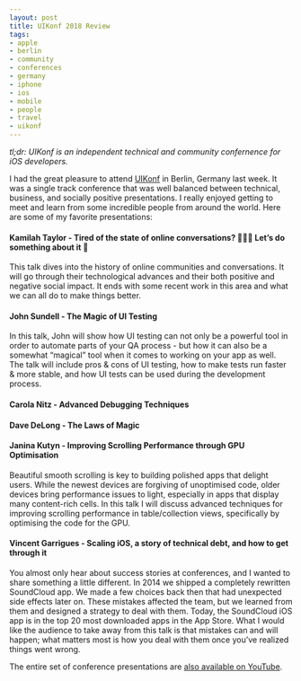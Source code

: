 ```yaml
---
layout: post
title: UIKonf 2018 Review
tags:
- apple
- berlin
- community
- conferences
- germany
- iphone
- ios
- mobile
- people
- travel
- uikonf
---
```


_tl;dr: UIKonf is an independent technical and community confernence for iOS developers._

<!--excerpt.start-->
I had the great pleasure to attend [UIKonf](http://www.uikonf.com) in Berlin, Germany last week.  It was a single track conference that was well balanced between technical, business, and socially positive presentations.  I really enjoyed getting to meet and learn from some incredible people from around the world.  Here are some of my favorite presentations:
<!--excerpt.end-->


#### Kamilah Taylor - Tired of the state of online conversations? 🙈🙉🙊 Let’s do something about it 💪

This talk dives into the history of online communities and conversations. It will go through their technological advances and their both positive and negative social impact. It ends with some recent work in this area and what we can all do to make things better.

#### John Sundell - The Magic of UI Testing

In this talk, John will show how UI testing can not only be a powerful tool in order to automate parts of your QA process - but how it can also be a somewhat “magical” tool when it comes to working on your app as well. The talk will include pros & cons of UI testing, how to make tests run faster & more stable, and how UI tests can be used during the development process.

#### Carola Nitz - Advanced Debugging Techniques

#### Dave DeLong - The Laws of Magic

#### Janina Kutyn - Improving Scrolling Performance through GPU Optimisation

Beautiful smooth scrolling is key to building polished apps that delight users. While the newest devices are forgiving of unoptimised code, older devices bring performance issues to light, especially in apps that display many content-rich cells. In this talk I will discuss advanced techniques for improving scrolling performance in table/collection views, specifically by optimising the code for the GPU.

#### Vincent Garrigues - Scaling iOS, a story of technical debt, and how to get through it

You almost only hear about success stories at conferences, and I wanted to share something a little different. In 2014 we shipped a completely rewritten SoundCloud app. We made a few choices back then that had unexpected side effects later on. These mistakes affected the team, but we learned from them and designed a strategy to deal with them. Today, the SoundCloud iOS app is in the top 20 most downloaded apps in the App Store. What I would like the audience to take away from this talk is that mistakes can and will happen; what matters most is how you deal with them once you’ve realized things went wrong.


The entire set of conference presentations are [also available on YouTube](https://www.youtube.com/watch?v=Nx0cKEQcbz4&list=PLdr22uU_wISohI7PIhzq0gotGfKZl1lGo).

<!-- https://www.youtube.com/watch?v=Nx0cKEQcbz4&list=PLdr22uU_wISohI7PIhzq0gotGfKZl1lGo -->

